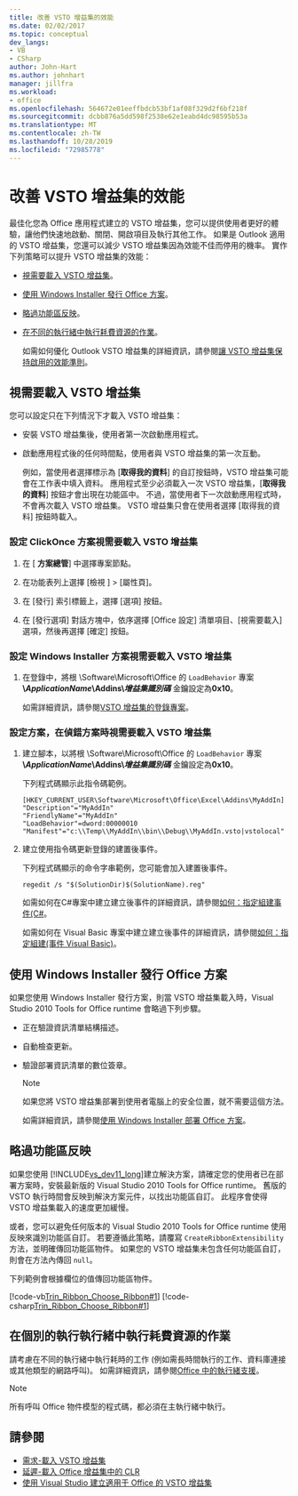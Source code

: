 ```yaml
---
title: 改善 VSTO 增益集的效能
ms.date: 02/02/2017
ms.topic: conceptual
dev_langs:
- VB
- CSharp
author: John-Hart
ms.author: johnhart
manager: jillfra
ms.workload:
- office
ms.openlocfilehash: 564672e01eeffbdcb53bf1af08f329d2f6bf218f
ms.sourcegitcommit: dcbb876a5dd598f2538e62e1eabd4dc98595b53a
ms.translationtype: MT
ms.contentlocale: zh-TW
ms.lasthandoff: 10/28/2019
ms.locfileid: "72985778"
---
```

# <a name="improve-the-performance-of-a-vsto-add-in"></a>改善 VSTO 增益集的效能
  最佳化您為 Office 應用程式建立的 VSTO 增益集，您可以提供使用者更好的體驗，讓他們快速地啟動、關閉、開啟項目及執行其他工作。 如果是 Outlook 適用的 VSTO 增益集，您還可以減少 VSTO 增益集因為效能不佳而停用的機率。 實作下列策略可以提升 VSTO 增益集的效能：

- [視需要載入 VSTO 增益集](#Load)。

- [使用 Windows Installer 發行 Office 方案](#Publish)。

- [略過功能區反映](#Bypass)。

- [在不同的執行緒中執行耗費資源的作業](#Perform)。

  如需如何優化 Outlook VSTO 增益集的詳細資訊，請參閱[讓 VSTO 增益集保持啟用的效能準則](/previous-versions/office/jj228679(v=office.15)#ol15WhatsNew_AddinDisabling)。

## <a name="Load"></a> 視需要載入 VSTO 增益集
 您可以設定只在下列情況下才載入 VSTO 增益集：

- 安裝 VSTO 增益集後，使用者第一次啟動應用程式。

- 啟動應用程式後的任何時間點，使用者與 VSTO 增益集的第一次互動。

  例如，當使用者選擇標示為 [**取得我的資料**] 的自訂按鈕時，VSTO 增益集可能會在工作表中填入資料。 應用程式至少必須載入一次 VSTO 增益集，[**取得我的資料**] 按鈕才會出現在功能區中。 不過，當使用者下一次啟動應用程式時，不會再次載入 VSTO 增益集。 VSTO 增益集只會在使用者選擇 [取得我的資料] 按鈕時載入。

### <a name="to-configure-a-clickonce-solution-to-load-vsto-add-ins-on-demand"></a>設定 ClickOnce 方案視需要載入 VSTO 增益集

1. 在 [ **方案總管**] 中選擇專案節點。

2. 在功能表列上選擇 [檢視 ] > [屬性頁]。

3. 在 [發行] 索引標籤上，選擇 [選項] 按鈕。

4. 在 [發行選項] 對話方塊中，依序選擇 [Office 設定] 清單項目、[視需要載入] 選項，然後再選擇 [確定] 按鈕。

### <a name="to-configure-a-windows-installer-solution-to-load-vsto-add-ins-on-demand"></a>設定 Windows Installer 方案視需要載入 VSTO 增益集

1. 在登錄中，將根 \Software\Microsoft\Office 的 `LoadBehavior` 專案 **\\_ApplicationName_\Addins\\_增益集識別碼_** 金鑰設定為**0x10**。

     如需詳細資訊，請參閱[VSTO 增益集的登錄專案](../vsto/registry-entries-for-vsto-add-ins.md)。

### <a name="to-configure-a-solution-to-load-vsto-add-ins-on-demand-while-you-debug-the-solution"></a>設定方案，在偵錯方案時視需要載入 VSTO 增益集

1. 建立腳本，以將根 \Software\Microsoft\Office 的 `LoadBehavior` 專案 **\\_ApplicationName_\Addins\\_增益集識別碼_** 金鑰設定為**0x10**。

     下列程式碼顯示此指令碼範例。

    ```cmd/sh
    [HKEY_CURRENT_USER\Software\Microsoft\Office\Excel\Addins\MyAddIn]
    "Description"="MyAddIn"
    "FriendlyName"="MyAddIn"
    "LoadBehavior"=dword:00000010
    "Manifest"="c:\\Temp\\MyAddIn\\bin\\Debug\\MyAddIn.vsto|vstolocal"

    ```

2. 建立使用指令碼更新登錄的建置後事件。

     下列程式碼顯示的命令字串範例，您可能會加入建置後事件。

    ```cmd/sh
    regedit /s "$(SolutionDir)$(SolutionName).reg"

    ```

     如需如何在C#專案中建立建立後事件的詳細資訊，請參閱[如何：指定組建事件&#40;C&#35;](../ide/how-to-specify-build-events-csharp.md)。

     如需如何在 Visual Basic 專案中建立建立後事件的詳細資訊，請參閱[如何：指定組建&#40;事件 Visual Basic&#41;](../ide/how-to-specify-build-events-visual-basic.md)。

## <a name="Publish"></a>使用 Windows Installer 發行 Office 方案
 如果您使用 Windows Installer 發行方案，則當 VSTO 增益集載入時，Visual Studio 2010 Tools for Office runtime 會略過下列步驟。

- 正在驗證資訊清單結構描述。

- 自動檢查更新。

- 驗證部署資訊清單的數位簽章。

  > [!NOTE]
  > 如果您將 VSTO 增益集部署到使用者電腦上的安全位置，就不需要這個方法。

  如需詳細資訊，請參閱[使用 Windows Installer 部署 Office 方案](../vsto/deploying-an-office-solution-by-using-windows-installer.md)。

## <a name="Bypass"></a>略過功能區反映
 如果您使用 [!INCLUDE[vs_dev11_long](../sharepoint/includes/vs-dev11-long-md.md)]建立解決方案，請確定您的使用者已在部署方案時，安裝最新版的 Visual Studio 2010 Tools for Office runtime。 舊版的 VSTO 執行時間會反映到解決方案元件，以找出功能區自訂。 此程序會使得 VSTO 增益集載入的速度更加緩慢。

 或者，您可以避免任何版本的 Visual Studio 2010 Tools for Office runtime 使用反映來識別功能區自訂。 若要遵循此策略，請覆寫 `CreateRibbonExtensibility` 方法，並明確傳回功能區物件。 如果您的 VSTO 增益集未包含任何功能區自訂，則會在方法內傳回 `null`。

 下列範例會根據欄位的值傳回功能區物件。

 [!code-vb[Trin_Ribbon_Choose_Ribbon#1](../vsto/codesnippet/VisualBasic/trin_ribbon_choose_ribbon_4/ThisWorkbook.vb#1)]
 [!code-csharp[Trin_Ribbon_Choose_Ribbon#1](../vsto/codesnippet/CSharp/trin_ribbon_choose_ribbon_4/ThisWorkbook.cs#1)]

## <a name="Perform"></a>在個別的執行執行緒中執行耗費資源的作業
 請考慮在不同的執行緒中執行耗時的工作 (例如需長時間執行的工作、資料庫連接或其他類型的網路呼叫)。 如需詳細資訊，請參閱[Office 中的執行緒支援](../vsto/threading-support-in-office.md)。

> [!NOTE]
> 所有呼叫 Office 物件模型的程式碼，都必須在主執行緒中執行。

## <a name="see-also"></a>請參閱

- [需求-載入 VSTO 增益集](https://blogs.msdn.microsoft.com/andreww/2008/07/14/demand-loading-vsto-add-ins/)
- [延遲-載入 Office 增益集中的 CLR](https://blogs.msdn.microsoft.com/andreww/2008/04/19/delay-loading-the-clr-in-office-add-ins/)
- [使用 Visual Studio 建立適用于 Office 的 VSTO 增益集](create-vsto-add-ins-for-office-by-using-visual-studio.md)
